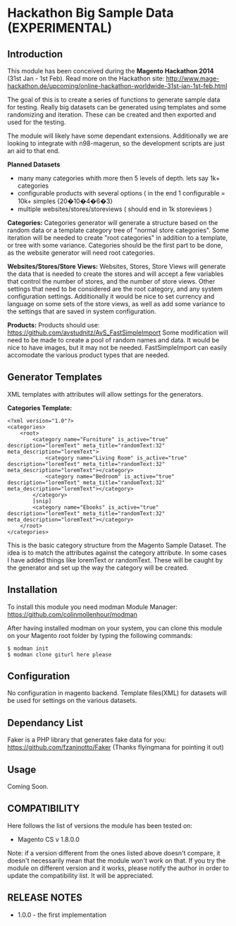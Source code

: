 Hackathon Big Sample Data (EXPERIMENTAL)
===================

Introduction
------------
This module has been conceived during the **Magento Hackathon 2014** (31st Jan - 1st Feb). Read more on the Hackathon site: http://www.mage-hackathon.de/upcoming/online-hackathon-worldwide-31st-jan-1st-feb.html

The goal of this is to create a series of functions to generate sample data for testing. Really big datasets can be generated using templates and some randomizing and iteration. These can be created and then exported and used for the testing.

The module will likely have some dependant extensions. Additionally we are looking to integrate with n98-magerun, so the development scripts are just an aid to that end.

**Planned Datasets**
* many many categories whith more then 5 levels of depth. lets say 1k+ categories
* configurable products with several options ( in the end 1 configurable = 10k+ simples {20�10�4�6�3}
* multiple websites/stores/storeviews ( should end in 1k storeviews )


**Categories:**
Categories generator will generate a structure based on the random data or a template category tree of "normal store categories". Some iteration will be needed to create "root categories" in addition to a template, or tree with some variance. Categories should be the first part to be done, as the website generator will need root categories. 

**Websites/Stores/Store Views:**
Websites, Stores, Store Views will generate the data that is needed to create the stores and will accept a few variables that control the number of stores, and the number of store views. Other settings that need to be considered are the root category, and any system configuration settings.
Additionally it would be nice to set currency and language on some sets of the store views, as well as add some variance to the settings that are saved in system configuration.

**Products:**
Products should use: https://github.com/avstudnitz/AvS_FastSimpleImport
Some modification will need to be made to create a pool of random names and data. It would be nice to have images, but it may not be needed.
FastSimpleImport can easily accomodate the various product types that are needed.


Generator Templates
------------
XML templates with attributes will allow settings for the generators.

**Categories Template:**
```
<?xml version="1.0"?>
<categories>
	<root>
		<category name="Furniture" is_active="true" description="loremText" meta_title="randomText:32" meta_description="loremText">
			<category name="Living Room" is_active="true" description="loremText" meta_title="randomText:32" meta_description="loremText"></category>
			<category name="Bedroom" is_active="true" description="loremText" meta_title="randomText:32" meta_description="loremText"></category>
		</category>
		[snip]
		<category name="Ebooks" is_active="true" description="loremText" meta_title="randomText:32" meta_description="loremText"></category>
	</root>
</categories>
```
This is the basic category structure from the Magento Sample Dataset. The idea is to match the attributes against the category attribute. In some cases I have added things like loremText or randomText. These will be caught by the generator and set up the way the category will be created.



Installation
------------
To install this module you need modman Module Manager: https://github.com/colinmollenhour/modman

After having installed modman on your system, you can clone this module on your Magento root folder by typing the following commands:

```
$ modman init
$ modman clone giturl here please
```

Configuration
-------------
No configuration in magento backend. Template files(XML) for datasets will be used for settings on the various datasets.


Dependancy List
------------
Faker is a PHP library that generates fake data for you: https://github.com/fzaninotto/Faker  (Thanks flyingmana for pointing it out)


Usage
-----
Coming Soon.

COMPATIBILITY
-------------
Here follows the list of versions the module has been tested on:

* Magento CS v 1.8.0.0

Note: if a version different from the ones listed above doesn't compare, it doesn't necessarily mean that the module won't work on that. If you try the module on different version and it works, please notify the author in order to update the compatibility list. It will be appreciated.

RELEASE NOTES
-------------
* 1.0.0 - the first implementation
